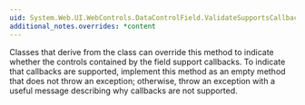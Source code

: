 ```yaml
---
uid: System.Web.UI.WebControls.DataControlField.ValidateSupportsCallback
additional_notes.overrides: *content
---
```


<p>Classes that derive from the <xref href="System.Web.UI.WebControls.DataControlField"></xref> class can override this method to indicate whether the controls contained by the field support callbacks. To indicate that callbacks are supported, implement this method as an empty method that does not throw an exception; otherwise, throw an exception with a useful message describing why callbacks are not supported.</p>


